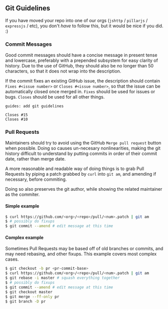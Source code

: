 ## Git Guidelines

If you have moved your repo into one of our orgs (`jshttp` / `pillarjs` / `expressjs` / etc), you don't _have_ to follow this, but it would be nice if you did. :)

### Commit Messages

Good commit messages should have a concise message in present tense and lowercase, preferably with a prepended subsystem for easy clarity of history.
Due to the use of GitHub, they should also be no longer than 50 characters, so that it does not wrap into the description.

If the commit fixes an existing GitHub issue, the description should contain `Fixes #<issue number>` or `Closes #<issue number>`, so that the issue can be automatically closed once merged in.
`Fixes` should be used for issues or bugs. `Closes` should be used for all other things.

```
guides: add git guidelines

Closes #15
Closes #10
```

### Pull Requests

Maintainers should try to avoid using the GitHub `Merge pull request` button when possible. Doing so causes un-necesary nonlinearities, making the git history difficult to understand by putting commits in order of their commit date, rather than merge date.

A more reasonable and readable way of doing things is to grab Pull Requests by piping a patch grabbed by `curl` into `git am`, and amending if necessary, before commiting.

Doing so also preserves the git author, while showing the related maintainer as the commiter.

#### Simple example

```bash
$ curl https://github.com/<org>/<repo>/pull/<num>.patch | git am
$ # possibly do fixups
$ git commit --amend # edit message at this time
```

#### Complex example

Sometimes Pull Requests may be based off of old branches or commits, and may need rebasing, and other fixups.
This example covers most complex cases.

```bash
$ git checkout -b pr <pr-commit-base>
$ curl https://github.com/<org>/<repo>/pull/<num>.patch | git am
$ git rebase -i master # squash everything together
$ # possibly do fixups
$ git commit --amend # edit message at this time
$ git checkout master
$ git merge --ff-only pr
$ git branch -D pr
```
